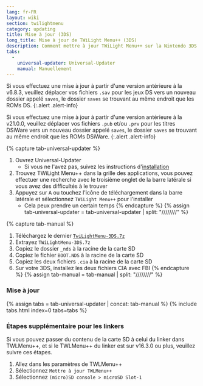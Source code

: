 ```yaml
---
lang: fr-FR
layout: wiki
section: twilightmenu
category: updating
title: Mise à jour (3DS)
long_title: Mise à jour de TWiLight Menu++ (3DS)
description: Comment mettre à jour TWiLight Menu++ sur la Nintendo 3DS
tabs:
  - 
    universal-updater: Universal-Updater
    manual: Manuellement
---
```


Si vous effectuez une mise à jour à partir d'une version antérieure à la v6.8.3, veuillez déplacer vos fichiers `.sav` pour les jeux DS vers un nouveau dossier appelé `saves`, le dossier `saves` se trouvant au même endroit que les ROMs DS.
{:.alert .alert-info}

Si vous effectuez une mise à jour à partir d'une version antérieure à la v21.0.0, veuillez déplacer vos fichiers `.pub` et/ou `.prv` pour les titres DSiWare vers un nouveau dossier appelé `saves`, le dossier `saves` se trouvant au même endroit que les ROMs DSiWare.
{:.alert .alert-info}

{% capture tab-universal-updater %}
1. Ouvrez Universal-Updater
   - Si vous ne l'avez pas, suivez les instructions d'[installation](installing-3ds)
1. Trouvez TWiLight Menu++ dans la grille des applications, vous pouvez effectuer une recherche avec le troisième onglet de la barre latérale si vous avez des difficultés à le trouver
1. Appuyez sur <kbd class="face">A</kbd> ou touchez l'icône de téléchargement dans la barre latérale et sélectionnez `TWiLight Menu++` pour l'installer
   - Cela peux prendre un certain temps
{% endcapture %}
{% assign tab-universal-updater = tab-universal-updater | split: "////////" %}

{% capture tab-manual %}
1. Téléchargez le dernier [`TwiLightMenu-3DS.7z`](https://github.com/DS-Homebrew/TWiLightMenu/releases/latest/download/TWiLightMenu-3DS.7z)
1. Extrayez `TWiLightMenu-3DS.7z`
1. Copiez le dossier `_nds` à la racine de la carte SD
1. Copiez le fichier `BOOT.NDS` à la racine de la carte SD
1. Copiez les deux fichiers `.cia` à la racine de la carte SD
1. Sur votre 3DS, installez les deux fichiers CIA avec FBI
{% endcapture %}
{% assign tab-manual = tab-manual | split: "////////" %}

### Mise à jour

{% assign tabs = tab-universal-updater | concat: tab-manual %}
{% include tabs.html index=0 tabs=tabs %}

### Étapes supplémentaire pour les linkers

Si vous pouvez passer du contenu de la carte SD à celui du linker dans TWLMenu++, et si le TWLMenu++ du linker est sur v16.3.0 ou plus, veuillez suivre ces étapes.

1. Allez dans les paramètres de TWLMenu++
1. Sélectionnez `Mettre à jour TWLMenu++`
1. Sélectionnez `(micro)SD console > microSD Slot-1`
